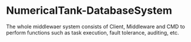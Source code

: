 # NumericalTank-DatabaseSystem

The whole middlewaer system consists of Client, Middleware and CMD to perform functions such as task execution, fault tolerance, auditing, etc.

